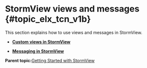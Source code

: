 # StormView views and messages {#topic_elx_tcn_v1b}

This section explains how to use views and messages in StormView.

-   **[Custom views in StormView](../stormview_gettingstarted/stormview_gettingstarted_custom-views.html)**  

-   **[Messaging in StormView](../stormview_gettingstarted/stormview_gettingstarted_messages.html)**  


**Parent topic:**[Getting Started with StormView](../stormview_gettingstarted/stormview-gettingstarted_glue.html)

